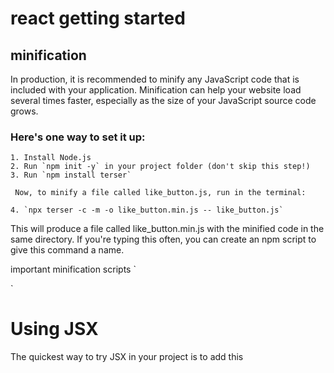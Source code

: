 # react getting started
## minification
In production, it is recommended to minify any JavaScript code that is included with your application. Minification can help your website load several times faster, especially as the size of your JavaScript source code grows.

### Here's one way to set it up:

```
1. Install Node.js
2. Run `npm init -y` in your project folder (don't skip this step!)
3. Run `npm install terser`

 Now, to minify a file called like_button.js, run in the terminal:

4. `npx terser -c -m -o like_button.min.js -- like_button.js`
```

This will produce a file called like_button.min.js with the minified code in the same directory. If you're typing this often, you can create an npm script to give this command a name.

important minification scripts
`<script src="https://unpkg.com/react@16/umd/react.production.min.js" crossorigin></script>
<script src="https://unpkg.com/react-dom@16/umd/react-dom.production.min.js" crossorigin></script>`

# Using JSX
The quickest way to try JSX in your project is to add this <script> tag to your page:

`<script src="https://unpkg.com/babel-standalone@6/babel.min.js"></script>`

Now you can use JSX in any <script> tag by adding type="text/babel" attribute to it. Here is an example HTML file with JSX that you can download and play with.

This approach is fine for learning and creating simple demos. However, it makes your website slow and isn’t suitable for production. When you’re ready to move forward, remove this new <script> tag and the type="text/babel" attributes you’ve added. Instead, in the next section you will set up a JSX preprocessor to convert all your <script> tags automatically.

# Add JSX to a Project

Adding JSX to a project doesn’t require complicated tools like a bundler or a development server. Essentially, adding JSX is a lot like adding a CSS preprocessor. The only requirement is to have Node.js installed on your computer.

Go to your project folder in the terminal, and paste these two commands:

```
Step 1: Run npm init -y (if it fails, here’s a fix)
Step 2: Run npm install babel-cli@6 babel-preset-react-app@3
```

## Deploy project on Netlify
### Steps
1. ` npm run build`
2. ` npm install netlify-cli -g `
3. `netlify deploy `
4. ``` follow command line prompts and choose yes for new project and ./build as your deploy folder and voila you have a production React app! ```
5. ```If everything looks good on your draft URL, deploy it to your main site URL with the --prod flag.
netlify deploy --prod ```

